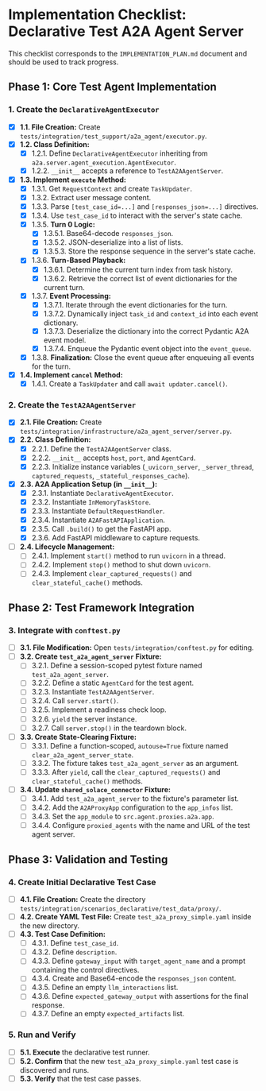 # Implementation Checklist: Declarative Test A2A Agent Server

This checklist corresponds to the `IMPLEMENTATION_PLAN.md` document and should be used to track progress.

## Phase 1: Core Test Agent Implementation

### 1. Create the `DeclarativeAgentExecutor`

- [x] **1.1. File Creation:** Create `tests/integration/test_support/a2a_agent/executor.py`.
- [x] **1.2. Class Definition:**
    - [x] 1.2.1. Define `DeclarativeAgentExecutor` inheriting from `a2a.server.agent_execution.AgentExecutor`.
    - [x] 1.2.2. `__init__` accepts a reference to `TestA2AAgentServer`.
- [x] **1.3. Implement `execute` Method:**
    - [x] 1.3.1. Get `RequestContext` and create `TaskUpdater`.
    - [x] 1.3.2. Extract user message content.
    - [x] 1.3.3. Parse `[test_case_id=...]` and `[responses_json=...]` directives.
    - [x] 1.3.4. Use `test_case_id` to interact with the server's state cache.
    - [x] 1.3.5. **Turn 0 Logic:**
        - [x] 1.3.5.1. Base64-decode `responses_json`.
        - [x] 1.3.5.2. JSON-deserialize into a list of lists.
        - [x] 1.3.5.3. Store the response sequence in the server's state cache.
    - [x] 1.3.6. **Turn-Based Playback:**
        - [x] 1.3.6.1. Determine the current turn index from task history.
        - [x] 1.3.6.2. Retrieve the correct list of event dictionaries for the current turn.
    - [x] 1.3.7. **Event Processing:**
        - [x] 1.3.7.1. Iterate through the event dictionaries for the turn.
        - [x] 1.3.7.2. Dynamically inject `task_id` and `context_id` into each event dictionary.
        - [x] 1.3.7.3. Deserialize the dictionary into the correct Pydantic A2A event model.
        - [x] 1.3.7.4. Enqueue the Pydantic event object into the `event_queue`.
    - [x] 1.3.8. **Finalization:** Close the event queue after enqueuing all events for the turn.
- [x] **1.4. Implement `cancel` Method:**
    - [x] 1.4.1. Create a `TaskUpdater` and call `await updater.cancel()`.

### 2. Create the `TestA2AAgentServer`

- [x] **2.1. File Creation:** Create `tests/integration/infrastructure/a2a_agent_server/server.py`.
- [x] **2.2. Class Definition:**
    - [x] 2.2.1. Define the `TestA2AAgentServer` class.
    - [x] 2.2.2. `__init__` accepts `host`, `port`, and `AgentCard`.
    - [x] 2.2.3. Initialize instance variables (`_uvicorn_server`, `_server_thread`, `captured_requests`, `_stateful_responses_cache`).
- [x] **2.3. A2A Application Setup (in `__init__`):**
    - [x] 2.3.1. Instantiate `DeclarativeAgentExecutor`.
    - [x] 2.3.2. Instantiate `InMemoryTaskStore`.
    - [x] 2.3.3. Instantiate `DefaultRequestHandler`.
    - [x] 2.3.4. Instantiate `A2AFastAPIApplication`.
    - [x] 2.3.5. Call `.build()` to get the FastAPI app.
    - [x] 2.3.6. Add FastAPI middleware to capture requests.
- [ ] **2.4. Lifecycle Management:**
    - [ ] 2.4.1. Implement `start()` method to run `uvicorn` in a thread.
    - [ ] 2.4.2. Implement `stop()` method to shut down `uvicorn`.
    - [ ] 2.4.3. Implement `clear_captured_requests()` and `clear_stateful_cache()` methods.

## Phase 2: Test Framework Integration

### 3. Integrate with `conftest.py`

- [ ] **3.1. File Modification:** Open `tests/integration/conftest.py` for editing.
- [ ] **3.2. Create `test_a2a_agent_server` Fixture:**
    - [ ] 3.2.1. Define a session-scoped pytest fixture named `test_a2a_agent_server`.
    - [ ] 3.2.2. Define a static `AgentCard` for the test agent.
    - [ ] 3.2.3. Instantiate `TestA2AAgentServer`.
    - [ ] 3.2.4. Call `server.start()`.
    - [ ] 3.2.5. Implement a readiness check loop.
    - [ ] 3.2.6. `yield` the server instance.
    - [ ] 3.2.7. Call `server.stop()` in the teardown block.
- [ ] **3.3. Create State-Clearing Fixture:**
    - [ ] 3.3.1. Define a function-scoped, `autouse=True` fixture named `clear_a2a_agent_server_state`.
    - [ ] 3.3.2. The fixture takes `test_a2a_agent_server` as an argument.
    - [ ] 3.3.3. After `yield`, call the `clear_captured_requests()` and `clear_stateful_cache()` methods.
- [ ] **3.4. Update `shared_solace_connector` Fixture:**
    - [ ] 3.4.1. Add `test_a2a_agent_server` to the fixture's parameter list.
    - [ ] 3.4.2. Add the `A2AProxyApp` configuration to the `app_infos` list.
    - [ ] 3.4.3. Set the `app_module` to `src.agent.proxies.a2a.app`.
    - [ ] 3.4.4. Configure `proxied_agents` with the name and URL of the test agent server.

## Phase 3: Validation and Testing

### 4. Create Initial Declarative Test Case

- [ ] **4.1. File Creation:** Create the directory `tests/integration/scenarios_declarative/test_data/proxy/`.
- [ ] **4.2. Create YAML Test File:** Create `test_a2a_proxy_simple.yaml` inside the new directory.
- [ ] **4.3. Test Case Definition:**
    - [ ] 4.3.1. Define `test_case_id`.
    - [ ] 4.3.2. Define `description`.
    - [ ] 4.3.3. Define `gateway_input` with `target_agent_name` and a prompt containing the control directives.
    - [ ] 4.3.4. Create and Base64-encode the `responses_json` content.
    - [ ] 4.3.5. Define an empty `llm_interactions` list.
    - [ ] 4.3.6. Define `expected_gateway_output` with assertions for the final response.
    - [ ] 4.3.7. Define an empty `expected_artifacts` list.

### 5. Run and Verify

- [ ] **5.1. Execute** the declarative test runner.
- [ ] **5.2. Confirm** that the new `test_a2a_proxy_simple.yaml` test case is discovered and runs.
- [ ] **5.3. Verify** that the test case passes.

